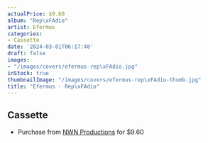 ```yaml
---
actualPrice: $9.60
album: "Rep\xFAdio"
artist: Efermus
categories:
- Cassette
date: '2024-03-01T06:17:48'
draft: false
images:
- "/images/covers/efermus-rep\xFAdio.jpg"
inStock: true
thumbnailImage: "/images/covers/efermus-rep\xFAdio-thumb.jpg"
title: "Efermus - Rep\xFAdio"
---
```


## Cassette
* Purchase from [NWN Productions](http://shop.nwnprod.com/index.php?route=product/product&path=73&product_id=27312&sort=pd.name&order=ASC) for $9.60
